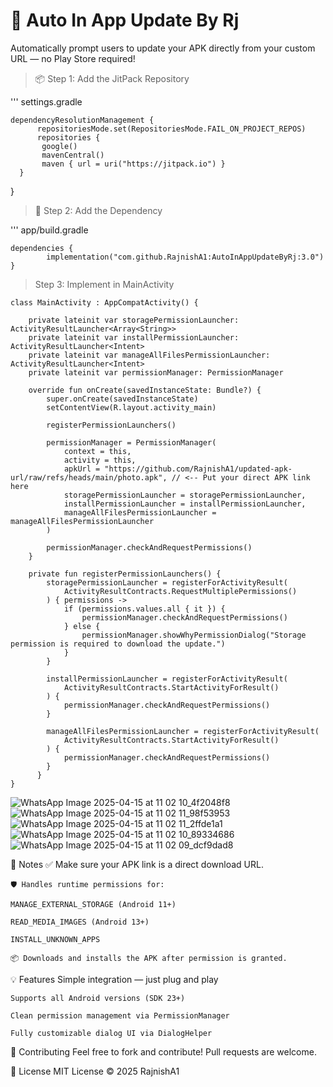 # 🚀 Auto In App Update By Rj
Automatically prompt users to update your APK directly from your custom URL — no Play Store required!

> 📦 Step 1: Add the JitPack Repository

''' settings.gradle

	dependencyResolutionManagement {
          repositoriesMode.set(RepositoriesMode.FAIL_ON_PROJECT_REPOS)
          repositories {
           google()
           mavenCentral()
           maven { url = uri("https://jitpack.io") }
      }
}


 > 🧩 Step 2: Add the Dependency

''' app/build.gradle

	dependencies {
    		implementation("com.github.RajnishA1:AutoInAppUpdateByRj:3.0")
	}



> Step 3: Implement in MainActivity

    class MainActivity : AppCompatActivity() {

	    private lateinit var storagePermissionLauncher: ActivityResultLauncher<Array<String>>
	    private lateinit var installPermissionLauncher: ActivityResultLauncher<Intent>
	    private lateinit var manageAllFilesPermissionLauncher: ActivityResultLauncher<Intent>
	    private lateinit var permissionManager: PermissionManager
	
	    override fun onCreate(savedInstanceState: Bundle?) {
	        super.onCreate(savedInstanceState)
	        setContentView(R.layout.activity_main)
	
	        registerPermissionLaunchers()
	
	        permissionManager = PermissionManager(
	            context = this,
	            activity = this,
	            apkUrl = "https://github.com/RajnishA1/updated-apk-url/raw/refs/heads/main/photo.apk", // <-- Put your direct APK link here
	            storagePermissionLauncher = storagePermissionLauncher,
	            installPermissionLauncher = installPermissionLauncher,
	            manageAllFilesPermissionLauncher = manageAllFilesPermissionLauncher
	        )
	
	        permissionManager.checkAndRequestPermissions()
	    }
	
	    private fun registerPermissionLaunchers() {
	        storagePermissionLauncher = registerForActivityResult(
	            ActivityResultContracts.RequestMultiplePermissions()
	        ) { permissions ->
	            if (permissions.values.all { it }) {
	                permissionManager.checkAndRequestPermissions()
	            } else {
	                permissionManager.showWhyPermissionDialog("Storage permission is required to download the update.")
	            }
	        }
	
	        installPermissionLauncher = registerForActivityResult(
	            ActivityResultContracts.StartActivityForResult()
	        ) {
	            permissionManager.checkAndRequestPermissions()
	        }
	
	        manageAllFilesPermissionLauncher = registerForActivityResult(
	            ActivityResultContracts.StartActivityForResult()
	        ) {
	            permissionManager.checkAndRequestPermissions()
	        }
	      }
    }



![WhatsApp Image 2025-04-15 at 11 02 10_4f2048f8](https://github.com/user-attachments/assets/d999f427-7abf-414b-b6c1-3360301cff00)
![WhatsApp Image 2025-04-15 at 11 02 11_98f53953](https://github.com/user-attachments/assets/f147ca39-31a3-4e79-af81-d40c4dfe7d26)
![WhatsApp Image 2025-04-15 at 11 02 11_2ffde1a1](https://github.com/user-attachments/assets/06d75410-eb14-4658-b6d9-2e6557df9e2f)
![WhatsApp Image 2025-04-15 at 11 02 10_89334686](https://github.com/user-attachments/assets/78553285-7412-47a5-bb99-509713a48995)
![WhatsApp Image 2025-04-15 at 11 02 09_dcf9dad8](https://github.com/user-attachments/assets/99219e7a-adc4-4ec2-8fea-4237b1ef38c4)



📝 Notes
	 ✅ Make sure your APK link is a direct download URL.
	
	🛡️ Handles runtime permissions for:
	
	MANAGE_EXTERNAL_STORAGE (Android 11+)
	
	READ_MEDIA_IMAGES (Android 13+)
	
	INSTALL_UNKNOWN_APPS
	
	📦 Downloads and installs the APK after permission is granted.

 💡 Features
	Simple integration — just plug and play
	
	Supports all Android versions (SDK 23+)
	
	Clean permission management via PermissionManager
	
	Fully customizable dialog UI via DialogHelper

🙌 Contributing
	Feel free to fork and contribute! Pull requests are welcome.

 📜 License
	MIT License © 2025 RajnishA1
